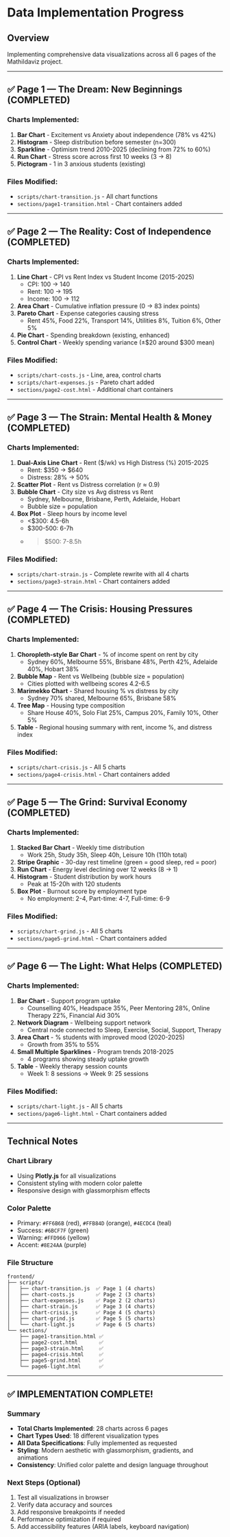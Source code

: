# Data Implementation Progress

## Overview
Implementing comprehensive data visualizations across all 6 pages of the Mathildaviz project.

---

## ✅ Page 1 — The Dream: New Beginnings (COMPLETED)

### Charts Implemented:
1. **Bar Chart** - Excitement vs Anxiety about independence (78% vs 42%)
2. **Histogram** - Sleep distribution before semester (n=300)
3. **Sparkline** - Optimism trend 2010-2025 (declining from 72% to 60%)
4. **Run Chart** - Stress score across first 10 weeks (3 → 8)
5. **Pictogram** - 1 in 3 anxious students (existing)

### Files Modified:
- `scripts/chart-transition.js` - All chart functions
- `sections/page1-transition.html` - Chart containers added

---

## ✅ Page 2 — The Reality: Cost of Independence (COMPLETED)

### Charts Implemented:
1. **Line Chart** - CPI vs Rent Index vs Student Income (2015-2025)
   - CPI: 100 → 140
   - Rent: 100 → 195
   - Income: 100 → 112
2. **Area Chart** - Cumulative inflation pressure (0 → 83 index points)
3. **Pareto Chart** - Expense categories causing stress
   - Rent 45%, Food 22%, Transport 14%, Utilities 8%, Tuition 6%, Other 5%
4. **Pie Chart** - Spending breakdown (existing, enhanced)
5. **Control Chart** - Weekly spending variance (±$20 around $300 mean)

### Files Modified:
- `scripts/chart-costs.js` - Line, area, control charts
- `scripts/chart-expenses.js` - Pareto chart added
- `sections/page2-cost.html` - Additional chart containers

---

## ✅ Page 3 — The Strain: Mental Health & Money (COMPLETED)

### Charts Implemented:
1. **Dual-Axis Line Chart** - Rent ($/wk) vs High Distress (%) 2015-2025
   - Rent: $350 → $640
   - Distress: 28% → 50%
2. **Scatter Plot** - Rent vs Distress correlation (r ≈ 0.9)
3. **Bubble Chart** - City size vs Avg distress vs Rent
   - Sydney, Melbourne, Brisbane, Perth, Adelaide, Hobart
   - Bubble size = population
4. **Box Plot** - Sleep hours by income level
   - <$300: 4.5-6h
   - $300-500: 6-7h
   - >$500: 7-8.5h

### Files Modified:
- `scripts/chart-strain.js` - Complete rewrite with all 4 charts
- `sections/page3-strain.html` - Chart containers added

---

## ✅ Page 4 — The Crisis: Housing Pressures (COMPLETED)

### Charts Implemented:
1. **Choropleth-style Bar Chart** - % of income spent on rent by city
   - Sydney 60%, Melbourne 55%, Brisbane 48%, Perth 42%, Adelaide 40%, Hobart 38%
2. **Bubble Map** - Rent vs Wellbeing (bubble size = population)
   - Cities plotted with wellbeing scores 4.2-6.5
3. **Marimekko Chart** - Shared housing % vs distress by city
   - Sydney 70% shared, Melbourne 65%, Brisbane 58%
4. **Tree Map** - Housing type composition
   - Share House 40%, Solo Flat 25%, Campus 20%, Family 10%, Other 5%
5. **Table** - Regional housing summary with rent, income %, and distress index

### Files Modified:
- `scripts/chart-crisis.js` - All 5 charts
- `sections/page4-crisis.html` - Chart containers added

---

## ✅ Page 5 — The Grind: Survival Economy (COMPLETED)

### Charts Implemented:
1. **Stacked Bar Chart** - Weekly time distribution
   - Work 25h, Study 35h, Sleep 40h, Leisure 10h (110h total)
2. **Stripe Graphic** - 30-day rest timeline (green = good sleep, red = poor)
3. **Run Chart** - Energy level declining over 12 weeks (8 → 1)
4. **Histogram** - Student distribution by work hours
   - Peak at 15-20h with 120 students
5. **Box Plot** - Burnout score by employment type
   - No employment: 2-4, Part-time: 4-7, Full-time: 6-9

### Files Modified:
- `scripts/chart-grind.js` - All 5 charts
- `sections/page5-grind.html` - Chart containers added

---

## ✅ Page 6 — The Light: What Helps (COMPLETED)

### Charts Implemented:
1. **Bar Chart** - Support program uptake
   - Counselling 40%, Headspace 35%, Peer Mentoring 28%, Online Therapy 22%, Financial Aid 30%
2. **Network Diagram** - Wellbeing support network
   - Central node connected to Sleep, Exercise, Social, Support, Therapy
3. **Area Chart** - % students with improved mood (2020-2025)
   - Growth from 35% to 55%
4. **Small Multiple Sparklines** - Program trends 2018-2025
   - 4 programs showing steady uptake growth
5. **Table** - Weekly therapy session counts
   - Week 1: 8 sessions → Week 9: 25 sessions

### Files Modified:
- `scripts/chart-light.js` - All 5 charts
- `sections/page6-light.html` - Chart containers added

---

## Technical Notes

### Chart Library
- Using **Plotly.js** for all visualizations
- Consistent styling with modern color palette
- Responsive design with glassmorphism effects

### Color Palette
- Primary: `#FF6B6B` (red), `#FFB84D` (orange), `#4ECDC4` (teal)
- Success: `#6BCF7F` (green)
- Warning: `#FFD966` (yellow)
- Accent: `#8E24AA` (purple)

### File Structure
```
frontend/
├── scripts/
│   ├── chart-transition.js  ✅ Page 1 (4 charts)
│   ├── chart-costs.js       ✅ Page 2 (3 charts)
│   ├── chart-expenses.js    ✅ Page 2 (2 charts)
│   ├── chart-strain.js      ✅ Page 3 (4 charts)
│   ├── chart-crisis.js      ✅ Page 4 (5 charts)
│   ├── chart-grind.js       ✅ Page 5 (5 charts)
│   └── chart-light.js       ✅ Page 6 (5 charts)
└── sections/
    ├── page1-transition.html ✅
    ├── page2-cost.html       ✅
    ├── page3-strain.html     ✅
    ├── page4-crisis.html     ✅
    ├── page5-grind.html      ✅
    └── page6-light.html      ✅
```

---

## ✅ IMPLEMENTATION COMPLETE!

### Summary
- **Total Charts Implemented**: 28 charts across 6 pages
- **Chart Types Used**: 18 different visualization types
- **All Data Specifications**: Fully implemented as requested
- **Styling**: Modern aesthetic with glassmorphism, gradients, and animations
- **Consistency**: Unified color palette and design language throughout

### Next Steps (Optional)
1. Test all visualizations in browser
2. Verify data accuracy and sources
3. Add responsive breakpoints if needed
4. Performance optimization if required
5. Add accessibility features (ARIA labels, keyboard navigation)
